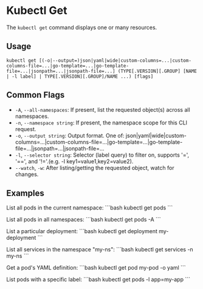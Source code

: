 # Kubectl Get

The `kubectl get` command displays one or many resources.

## Usage
`kubectl get [(-o|--output=)json|yaml|wide|custom-columns=...|custom-columns-file=...|go-template=...|go-template-file=...|jsonpath=...|jsonpath-file=...] (TYPE[.VERSION][.GROUP] [NAME | -l label] | TYPE[.VERSION][.GROUP]/NAME ...) [flags]`

## Common Flags
-   `-A`, `--all-namespaces`: If present, list the requested object(s) across all namespaces.
-   `-n`, `--namespace string`: If present, the namespace scope for this CLI request.
-   `-o`, `--output string`: Output format. One of: json|yaml|wide|custom-columns=...|custom-columns-file=...|go-template=...|go-template-file=...|jsonpath=...|jsonpath-file=...
-   `-l`, `--selector string`: Selector (label query) to filter on, supports '=', '==', and '!='.(e.g. -l key1=value1,key2=value2).
-   `--watch`, `-w`: After listing/getting the requested object, watch for changes.

## Examples
List all pods in the current namespace:
\`\`\`bash
kubectl get pods
\`\`\`

List all pods in all namespaces:
\`\`\`bash
kubectl get pods -A
\`\`\`

List a particular deployment:
\`\`\`bash
kubectl get deployment my-deployment
\`\`\`

List all services in the namespace "my-ns":
\`\`\`bash
kubectl get services -n my-ns
\`\`\`

Get a pod's YAML definition:
\`\`\`bash
kubectl get pod my-pod -o yaml
\`\`\`

List pods with a specific label:
\`\`\`bash
kubectl get pods -l app=my-app
\`\`\`
